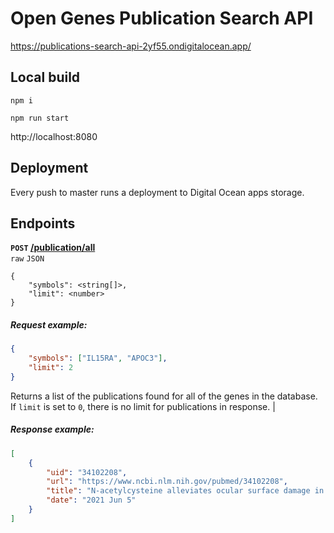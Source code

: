 # Open Genes Publication Search API

https://publications-search-api-2yf55.ondigitalocean.app/

## Local build
```
npm i
```
```
npm run start
```
http://localhost:8080

## Deployment
Every push to master runs a deployment to Digital Ocean apps storage.

## Endpoints

**`POST` [/publication/all](https://publications-search-api-2yf55.ondigitalocean.app/publication/all)**
<br>`raw`&nbsp;`JSON` 

```
{
    "symbols": <string[]>,
    "limit": <number>
}
```

##### Request example:
```json
{
    "symbols": ["IL15RA", "APOC3"],
    "limit": 2
}
```

Returns a list of the publications found for all of the genes in the database. <br>If `limit` is set to `0`, there is no limit for publications in response. |

##### Response example:
```json
[
    {
        "uid": "34102208",
        "url": "https://www.ncbi.nlm.nih.gov/pubmed/34102208",
        "title": "N-acetylcysteine alleviates ocular surface damage in STZ-induced diabetic mice by inhibiting the ROS/NLRP3/Caspase-1/IL-1β signaling pathway.",
        "date": "2021 Jun 5"
    }
]
```
